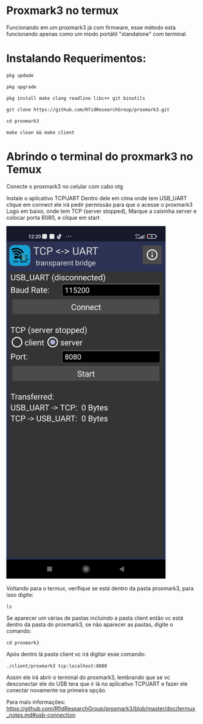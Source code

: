 # Proxmark3 no termux
Funcionando em um proxmark3 já com firmware, esse método esta funcionando apenas como um modo portátil "standalone" com terminal.

# Instalando Requerimentos:
```
pkg updade
```
```
pkg upgrade
```
```
pkg install make clang readline libc++ git binutils
```
```
git clone https://github.com/RfidResearchGroup/proxmark3.git
```
```
cd proxmark3
```
```
make clean && make client
```
# Abrindo o terminal do proxmark3 no Temux
Conecte o proxmark3 no celular com cabo otg

Instale o aplicativo TCPUART
Dentro dele em cima onde tem USB_UART clique em connect ele irá pedir permissão para que o acesse o proxmark3
Logo em baixo, onde tem TCP (server stopped), Marque a caixinha server e colocar porta 8080, e clique em start

<img loading="lazy" src="https://raw.githubusercontent.com/Davim09/Proxmark3notermux/main/Screenshot_2023-09-02-12-20-18-062_com.hardcodedjoy.tcpuart.jpg" width="419" height="927"/>

Voltando para o termux, verifique se está dentro da pasta proxmark3, para isso digite:
```
ls
```
Se aparecer um várias de pastas incluindo a pasta client então vc está dentro da pasta do proxmark3, se não aparecer as pastas, digite o comando:
```
cd proxmark3
```
Após dentro lá pasta client vc irá digitar esse comando:
```
./client/proxmark3 tcp:localhost:8080
```
Assim ele irá abrir o terminal do proxmark3, lembrando que se vc desconectar ele do USB tera que ir lá no aplicativo TCPUART e fazer ele conectar novamente na primeira opção.

Para mais informações:
https://github.com/RfidResearchGroup/proxmark3/blob/master/doc/termux_notes.md#usb-connection
